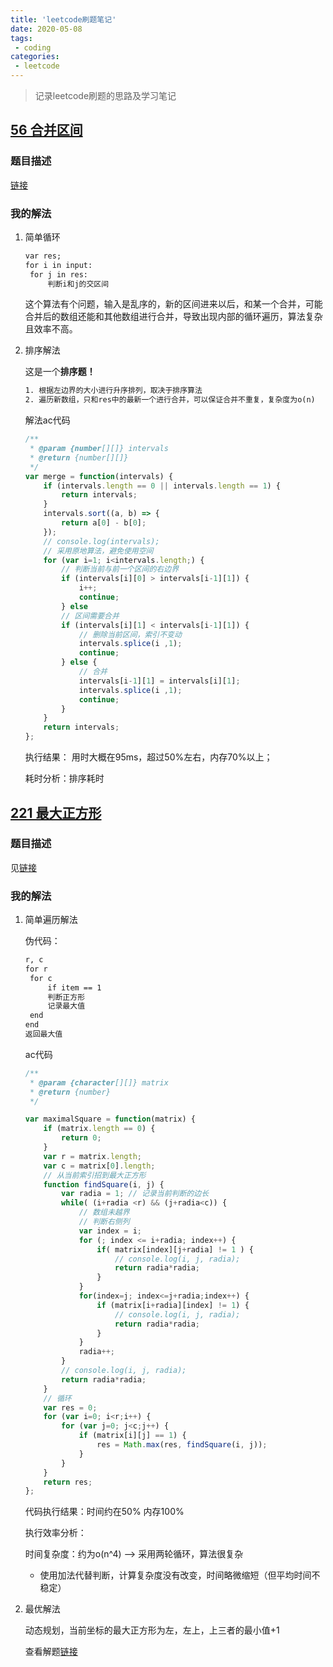 ```yaml
---
title: 'leetcode刷题笔记'
date: 2020-05-08
tags:
 - coding
categories: 
 - leetcode
---
```


>记录leetcode刷题的思路及学习笔记

<!-- more -->

## [56 合并区间](https://leetcode-cn.com/problems/merge-intervals/)

### 题目描述

[链接](https://leetcode-cn.com/problems/merge-intervals/)

### 我的解法

1. 简单循环

   ```latex
   var res;
   for i in input:
   	for j in res:
   		判断i和j的交区间
   ```

   这个算法有个问题，输入是乱序的，新的区间进来以后，和某一个合并，可能合并后的数组还能和其他数组进行合并，导致出现内部的循环遍历，算法复杂且效率不高。

2. 排序解法

   这是一个**排序题！**

   ```latex
   1. 根据左边界的大小进行升序排列，取决于排序算法
   2. 遍历新数组，只和res中的最新一个进行合并，可以保证合并不重复，复杂度为o(n)
   ```

   解法ac代码

   ```js
   /**
    * @param {number[][]} intervals
    * @return {number[][]}
    */
   var merge = function(intervals) {
       if (intervals.length == 0 || intervals.length == 1) {
           return intervals;
       }
       intervals.sort((a, b) => {
           return a[0] - b[0];
       });
       // console.log(intervals);
       // 采用原地算法，避免使用空间
       for (var i=1; i<intervals.length;) {
           // 判断当前与前一个区间的右边界
           if (intervals[i][0] > intervals[i-1][1]) {
               i++;
               continue;
           } else 
           // 区间需要合并
           if (intervals[i][1] < intervals[i-1][1]) {
               // 删除当前区间，索引不变动
               intervals.splice(i ,1);
               continue;
           } else {
               // 合并
               intervals[i-1][1] = intervals[i][1];
               intervals.splice(i ,1);
               continue;
           }
       }
       return intervals;
   };
   ```

   执行结果： 用时大概在95ms，超过50%左右，内存70%以上；

   耗时分析：排序耗时

## [221 最大正方形](https://leetcode-cn.com/problems/maximal-square/)

### 题目描述

见[链接](https://leetcode-cn.com/problems/maximal-square/)

### 我的解法

1. 简单遍历解法

   伪代码：

   ```latex
   r, c 
   for r
   	for c
   		if item == 1
   		判断正方形
   		记录最大值
   	end
   end
   返回最大值
   ```

   ac代码

   ```javascript
   /**
    * @param {character[][]} matrix
    * @return {number}
    */
   
   var maximalSquare = function(matrix) {
       if (matrix.length == 0) {
           return 0;
       }
       var r = matrix.length;
       var c = matrix[0].length;
       // 从当前索引招到最大正方形
       function findSquare(i, j) {
           var radia = 1; // 记录当前判断的边长
           while( (i+radia <r) && (j+radia<c)) {
               // 数组未越界
               // 判断右侧列
               var index = i;
               for (; index <= i+radia; index++) {
                   if( matrix[index][j+radia] != 1 ) {
                       // console.log(i, j, radia);
                       return radia*radia;
                   }
               }
               for(index=j; index<=j+radia;index++) {
                   if (matrix[i+radia][index] != 1) {
                       // console.log(i, j, radia);
                       return radia*radia;
                   }
               }
               radia++;
           }
           // console.log(i, j, radia);
           return radia*radia;
       }
       // 循环
       var res = 0;
       for (var i=0; i<r;i++) {
           for (var j=0; j<c;j++) {
               if (matrix[i][j] == 1) {
                   res = Math.max(res, findSquare(i, j));
               }
           }
       }
       return res;
   };
   ```

   代码执行结果：时间约在50% 内存100%

   执行效率分析：

   时间复杂度：约为o(n^4) --> 采用两轮循环，算法很复杂

   - 使用加法代替判断，计算复杂度没有改变，时间略微缩短（但平均时间不稳定）

2. 最优解法

   动态规划，当前坐标的最大正方形为左，左上，上三者的最小值+1

   查看解题[链接](https://leetcode-cn.com/problems/maximal-square/solution/li-jie-san-zhe-qu-zui-xiao-1-by-lzhlyle/)
